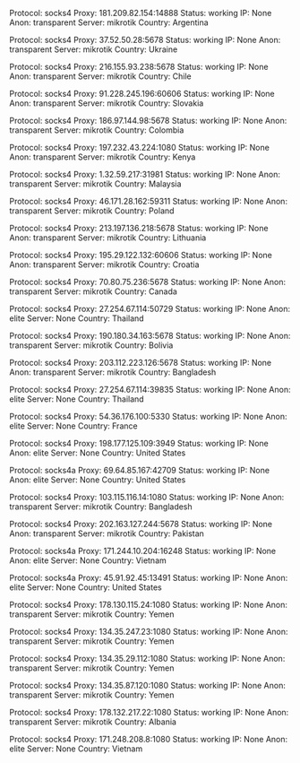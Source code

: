 Protocol: socks4
Proxy: 181.209.82.154:14888
Status: working
IP: None
Anon: transparent
Server: mikrotik
Country: Argentina

Protocol: socks4
Proxy: 37.52.50.28:5678
Status: working
IP: None
Anon: transparent
Server: mikrotik
Country: Ukraine

Protocol: socks4
Proxy: 216.155.93.238:5678
Status: working
IP: None
Anon: transparent
Server: mikrotik
Country: Chile

Protocol: socks4
Proxy: 91.228.245.196:60606
Status: working
IP: None
Anon: transparent
Server: mikrotik
Country: Slovakia

Protocol: socks4
Proxy: 186.97.144.98:5678
Status: working
IP: None
Anon: transparent
Server: mikrotik
Country: Colombia

Protocol: socks4
Proxy: 197.232.43.224:1080
Status: working
IP: None
Anon: transparent
Server: mikrotik
Country: Kenya

Protocol: socks4
Proxy: 1.32.59.217:31981
Status: working
IP: None
Anon: transparent
Server: mikrotik
Country: Malaysia

Protocol: socks4
Proxy: 46.171.28.162:59311
Status: working
IP: None
Anon: transparent
Server: mikrotik
Country: Poland

Protocol: socks4
Proxy: 213.197.136.218:5678
Status: working
IP: None
Anon: transparent
Server: mikrotik
Country: Lithuania

Protocol: socks4
Proxy: 195.29.122.132:60606
Status: working
IP: None
Anon: transparent
Server: mikrotik
Country: Croatia

Protocol: socks4
Proxy: 70.80.75.236:5678
Status: working
IP: None
Anon: transparent
Server: mikrotik
Country: Canada

Protocol: socks4
Proxy: 27.254.67.114:50729
Status: working
IP: None
Anon: elite
Server: None
Country: Thailand

Protocol: socks4
Proxy: 190.180.34.163:5678
Status: working
IP: None
Anon: transparent
Server: mikrotik
Country: Bolivia

Protocol: socks4
Proxy: 203.112.223.126:5678
Status: working
IP: None
Anon: transparent
Server: mikrotik
Country: Bangladesh

Protocol: socks4
Proxy: 27.254.67.114:39835
Status: working
IP: None
Anon: elite
Server: None
Country: Thailand

Protocol: socks4
Proxy: 54.36.176.100:5330
Status: working
IP: None
Anon: elite
Server: None
Country: France

Protocol: socks4
Proxy: 198.177.125.109:3949
Status: working
IP: None
Anon: elite
Server: None
Country: United States

Protocol: socks4a
Proxy: 69.64.85.167:42709
Status: working
IP: None
Anon: elite
Server: None
Country: United States

Protocol: socks4
Proxy: 103.115.116.14:1080
Status: working
IP: None
Anon: transparent
Server: mikrotik
Country: Bangladesh

Protocol: socks4
Proxy: 202.163.127.244:5678
Status: working
IP: None
Anon: transparent
Server: mikrotik
Country: Pakistan

Protocol: socks4a
Proxy: 171.244.10.204:16248
Status: working
IP: None
Anon: elite
Server: None
Country: Vietnam

Protocol: socks4a
Proxy: 45.91.92.45:13491
Status: working
IP: None
Anon: elite
Server: None
Country: United States

Protocol: socks4
Proxy: 178.130.115.24:1080
Status: working
IP: None
Anon: transparent
Server: mikrotik
Country: Yemen

Protocol: socks4
Proxy: 134.35.247.23:1080
Status: working
IP: None
Anon: transparent
Server: mikrotik
Country: Yemen

Protocol: socks4
Proxy: 134.35.29.112:1080
Status: working
IP: None
Anon: transparent
Server: mikrotik
Country: Yemen

Protocol: socks4
Proxy: 134.35.87.120:1080
Status: working
IP: None
Anon: transparent
Server: mikrotik
Country: Yemen

Protocol: socks4
Proxy: 178.132.217.22:1080
Status: working
IP: None
Anon: transparent
Server: mikrotik
Country: Albania

Protocol: socks4
Proxy: 171.248.208.8:1080
Status: working
IP: None
Anon: elite
Server: None
Country: Vietnam

